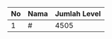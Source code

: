 | No | Nama            | Jumlah Level |
|----|-----------------|--------------|
| 1  | #    |    4505        |
